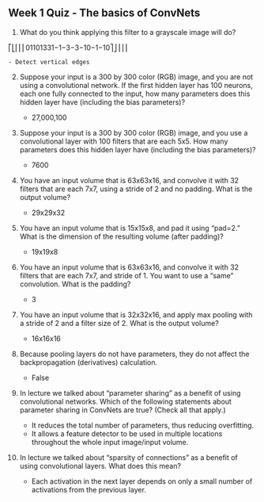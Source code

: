 ## Week 1 Quiz - The basics of ConvNets

1. What do you think applying this filter to a grayscale image will do?

⎡⎣⎢⎢⎢01101331−1−3−3−10−1−10⎤⎦⎥⎥⎥

    - Detect vertical edges
    
2. Suppose your input is a 300 by 300 color (RGB) image, and you are not using a convolutional network. If the first hidden layer has 100 neurons, each one fully connected to the input, how many parameters does this hidden layer have (including the bias parameters)?

    - 27,000,100
    
3. Suppose your input is a 300 by 300 color (RGB) image, and you use a convolutional layer with 100 filters that are each 5x5. How many parameters does this hidden layer have (including the bias parameters)?

    - 7600

4. You have an input volume that is 63x63x16, and convolve it with 32 filters that are each 7x7, using a stride of 2 and no padding. What is the output volume?

    - 29x29x32
    
5. You have an input volume that is 15x15x8, and pad it using “pad=2.” What is the dimension of the resulting volume (after padding)?

    - 19x19x8
    
6. You have an input volume that is 63x63x16, and convolve it with 32 filters that are each 7x7, and stride of 1. You want to use a “same” convolution. What is the padding?
 
    - 3

7. You have an input volume that is 32x32x16, and apply max pooling with a stride of 2 and a filter size of 2. What is the output volume?

    - 16x16x16
    
8. Because pooling layers do not have parameters, they do not affect the backpropagation (derivatives) calculation.

    - False
    
9. In lecture we talked about “parameter sharing” as a benefit of using convolutional networks. Which of the following statements about parameter sharing in ConvNets are true? (Check all that apply.)

    - It reduces the total number of parameters, thus reducing overfitting.
    - It allows a feature detector to be used in multiple locations throughout the whole input image/input volume.

10. In lecture we talked about “sparsity of connections” as a benefit of using convolutional layers. What does this mean?

    - Each activation in the next layer depends on only a small number of activations from the previous layer.
